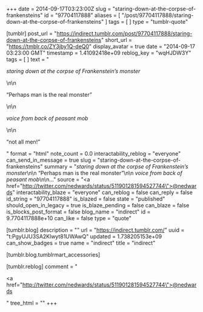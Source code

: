 +++
date = 2014-09-17T03:23:00Z
slug = "staring-down-at-the-corpse-of-frankensteins"
id = "97704117888"
aliases = [ "/post/97704117888/staring-down-at-the-corpse-of-frankensteins" ]
tags = [ ]
type = "tumblr-quote"

[tumblr]
post_url = "https://indirect.tumblr.com/post/97704117888/staring-down-at-the-corpse-of-frankensteins"
short_url = "https://tmblr.co/ZY3jby1Q-deQ0"
display_avatar = true
date = "2014-09-17 03:23:00 GMT"
timestamp = 1.41092418e+09
reblog_key = "wqHJDW3Y"
tags = [ ]
text = "<p>*staring down at the corpse of Frankenstein&rsquo;s monster*</p>\n\n<p>&ldquo;Perhaps man is the real monster&rdquo;</p>\n\n<p>*voice from back of peasant mob*</p>\n\n<p>&ldquo;not all men!&rdquo;</p>"
format = "html"
note_count = 0.0
interactability_reblog = "everyone"
can_send_in_message = true
slug = "staring-down-at-the-corpse-of-frankensteins"
summary = "*staring down at the corpse of Frankenstein’s monster*\n\n “Perhaps man is the real monster”\n\n *voice from back of peasant mob*\n\n..."
source = "<a href=\"http://twitter.com/nedwards/status/511901281594527744\">@nedwards</a>"
interactability_blaze = "everyone"
can_reblog = false
can_reply = false
id_string = "97704117888"
is_blazed = false
state = "published"
should_open_in_legacy = true
is_blaze_pending = false
can_blaze = false
is_blocks_post_format = false
blog_name = "indirect"
id = 9.7704117888e+10
can_like = false
type = "quote"

[tumblr.blog]
description = ""
url = "https://indirect.tumblr.com/"
uuid = "t:PgyUJU3SA2Klwyt81UWAwQ"
updated = 1.738205153e+09
can_show_badges = true
name = "indirect"
title = "indirect"

[tumblr.blog.tumblrmart_accessories]

[tumblr.reblog]
comment = "<p><a href=\"http://twitter.com/nedwards/status/511901281594527744\">@nedwards</a></p>"
tree_html = ""
+++
